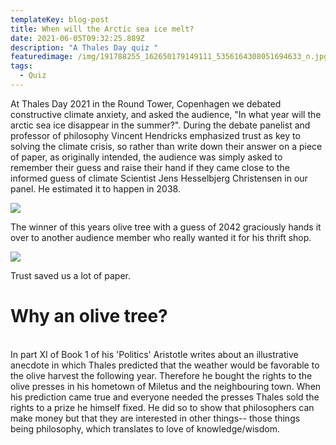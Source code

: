 ```yaml
---
templateKey: blog-post
title: When will the Arctic sea ice melt?
date: 2021-06-05T09:32:25.889Z
description: "A Thales Day quiz "
featuredimage: /img/191788255_162650179149111_5356164308051694633_n.jpg
tags:
  - Quiz
---
```

At Thales Day 2021 in the Round Tower, Copenhagen we debated constructive climate anxiety, and asked the audience, "In what year will the arctic sea ice disappear in the summer?". During the debate panelist and professor of philosophy Vincent Hendricks emphasized trust as key to solving the climate crisis, so rather than write down their answer on a piece of paper, as originally intended, the audience was simply asked to remember their guess and raise their hand if they came close to the informed guess of climate Scientist Jens Hesselbjerg Christensen in our panel. He estimated it to happen in 2038. 

![](/img/191788255_162650179149111_5356164308051694633_n.jpg)

The winner of this years olive tree with a guess of 2042 graciously hands it over to another audience member who really wanted it for his thrift shop.  

![](/img/image00005-3-.jpeg)

Trust saved us a lot of paper.



# Why an olive tree?

\
In part XI of Book 1 of his 'Politics' Aristotle writes about an illustrative anecdote in which Thales predicted that the weather would be favorable to the olive harvest the following year. Therefore he bought the rights to the olive presses in his hometown of Miletus and the neighbouring town. When his prediction came true and everyone needed the presses Thales sold the rights to a prize he himself fixed. He did so to show that philosophers can make money but that they are interested in other things-- those things being philosophy, which translates to love of knowledge/wisdom.